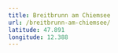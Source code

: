```yaml
---
title: Breitbrunn am Chiemsee
url: /breitbrunn-am-chiemsee/
latitude: 47.891
longitude: 12.388
---
```

